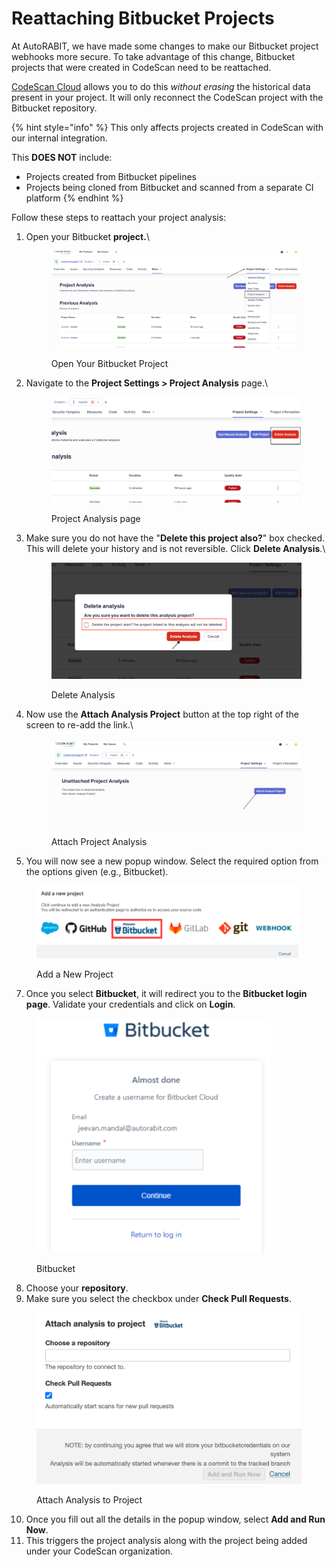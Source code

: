 # Reattaching Bitbucket Projects

At AutoRABIT, we have made some changes to make our Bitbucket project webhooks more secure. To take advantage of this change, Bitbucket projects that were created in CodeScan need to be reattached.

[CodeScan Cloud](https://www.codescan.io/products/cloud/) allows you to do this _without erasing_ the historical data present in your project. It will only reconnect the CodeScan project with the Bitbucket repository.

{% hint style="info" %}
This only affects projects created in CodeScan with our internal integration.

This **DOES NOT** include:

* Projects created from Bitbucket pipelines
* Projects being cloned from Bitbucket and scanned from a separate CI platform
{% endhint %}

Follow these steps to reattach your project analysis:

1.  Open your Bitbucket **project.**\


    <figure><img src="../../../../.gitbook/assets/image.png" alt=""><figcaption><p>Open Your Bitbucket Project</p></figcaption></figure>
2.  Navigate to the **Project Settings > Project Analysis** page.\


    <figure><img src="../../../../.gitbook/assets/image (1).png" alt=""><figcaption><p>Project Analysis page</p></figcaption></figure>
3.  Make sure you do not have the "**Delete this project also?**" box checked. This will delete your history and is not reversible. Click **Delete Analysis**.\


    <figure><img src="../../../../.gitbook/assets/image (2).png" alt=""><figcaption><p>Delete Analysis</p></figcaption></figure>
4.  Now use the **Attach Analysis Project** button at the top right of the screen to re-add the link.\


    <figure><img src="../../../../.gitbook/assets/image (3).png" alt=""><figcaption><p>Attach Project Analysis</p></figcaption></figure>
5. You will now see a new popup window. Select the required option from the options given (e.g., Bitbucket).

<figure><img src="../../../../.gitbook/assets/image (1) (1) (1) (1) (1) (1) (1) (1) (1) (1) (1) (1) (1) (1) (1) (1) (1) (1) (1) (1) (1) (1) (1) (1) (1) (1) (1) (1).png" alt=""><figcaption><p>Add a New Project</p></figcaption></figure>

7. Once you select **Bitbucket**, it will redirect you to the **Bitbucket login page**. Validate your credentials and click on **Login**.

<figure><img src="../../../../.gitbook/assets/image (1) (1) (1) (1) (1) (1) (1) (1) (1) (1) (1) (1) (1) (1) (1) (1) (1) (1) (1) (1) (1) (1) (1) (1) (1) (1) (1) (1) (1).png" alt="" width="375"><figcaption><p>Bitbucket</p></figcaption></figure>



8. Choose your **repository**.&#x20;
9. Make sure you select the checkbox under **Check Pull Requests**.

<figure><img src="../../../../.gitbook/assets/image (1) (1) (1) (1) (1) (1) (1) (1) (1) (1) (1) (1) (1) (1) (1) (1) (1) (1) (1) (1) (1) (1) (1) (1) (1).png" alt=""><figcaption><p>Attach Analysis to Project</p></figcaption></figure>

10. Once you fill out all the details in the popup window, select **Add and Run Now**.
11. This triggers the project analysis along with the project being added under your CodeScan organization.
